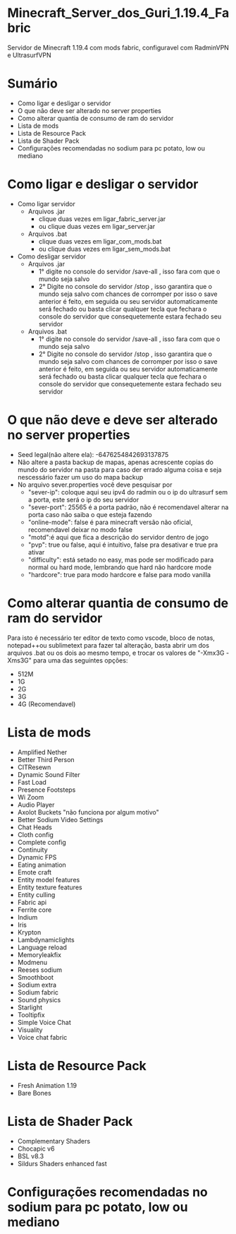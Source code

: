 # Minecraft_Server_dos_Guri_1.19.4_Fabric
Servidor de Minecraft 1.19.4 com mods fabric, configuravel com RadminVPN e UltrasurfVPN

# Sumário
- Como ligar e desligar o servidor
- O que não deve ser alterado no server properties
- Como alterar quantia de consumo de ram do servidor
- Lista de mods
- Lista de Resource Pack
- Lista de Shader Pack
- Configurações recomendadas no sodium para pc potato, low ou mediano

# Como ligar e desligar o servidor
- Como ligar servidor
	- Arquivos .jar
		- clique duas vezes em ligar_fabric_server.jar
		- ou clique duas vezes em ligar_server.jar
	- Arquivos .bat
		- clique duas vezes em ligar_com_mods.bat
		- ou clique duas vezes em ligar_sem_mods.bat
- Como desligar servidor
	- Arquivos .jar
		- 1° digite no console do servidor /save-all , isso fara com que o mundo seja salvo
		- 2° Digite no console do servidor /stop , isso garantira que o mundo seja salvo com chances de corromper por isso o save anterior é feito, em seguida ou seu servidor automaticamente será fechado ou basta clicar qualquer tecla que fechara o console do servidor que consequetemente estara fechado seu servidor
	- Arquivos .bat
		- 1° digite no console do servidor /save-all , isso fara com que o mundo seja salvo
		- 2° Digite no console do servidor /stop , isso garantira que o mundo seja salvo com chances de corromper por isso o save anterior é feito, em seguida ou seu servidor automaticamente será fechado ou basta clicar qualquer tecla que fechara o console do servidor que consequetemente estara fechado seu servidor
# O que não deve e deve ser alterado no server properties
- Seed legal(não altere ela): -6476254842693137875
- Não altere a pasta backup de mapas, apenas acrescente copias do mundo do servidor na pasta para caso der errado alguma coisa e seja nescessário fazer um uso do mapa backup
- No arquivo sever.properties você deve pesquisar por 
	- "sever-ip": coloque aqui seu ipv4 do radmin ou o ip do ultrasurf sem a porta, este será o ip do seu servidor
	- "sever-port": 25565 é a porta padrão, não é recomendavel alterar na porta caso não saiba o que esteja fazendo
	- "online-mode": false é para minecraft versão não oficial, recomendavel deixar no modo false
	- "motd":é aqui que fica a descrição do servidor dentro de jogo
	- "pvp": true ou false, aqui é intuitivo, false pra desativar e true pra ativar
	- "difficulty": está setado no easy, mas pode ser modificado para normal ou hard mode, lembrando que hard não hardcore mode
	- "hardcore": true para modo hardcore e false para modo vanilla
# Como alterar quantia de consumo de ram do servidor
Para isto é necessário ter editor de texto como vscode, bloco de notas, notepad++ou sublimetext para fazer tal alteração, basta abrir um dos arquivos .bat ou os dois ao mesmo tempo, e trocar os valores de "-Xmx3G -Xms3G" para uma das seguintes opções:
- 512M
- 1G
- 2G
- 3G
- 4G (Recomendavel)
# Lista de mods
- Amplified Nether
- Better Third Person
- CITResewn
- Dynamic Sound Filter
- Fast Load
- Presence Footsteps
- Wi Zoom
- Audio Player
- Axolot Buckets "não funciona por algum motivo"
- Better Sodium Video Settings
- Chat Heads
- Cloth config
- Complete config
- Continuity
- Dynamic FPS
- Eating animation
- Emote craft
- Entity model features
- Entity texture features
- Entity culling
- Fabric api
- Ferrite core
- Indium
- Iris
- Krypton
- Lambdynamiclights
- Language reload
- Memoryleakfix
- Modmenu
- Reeses sodium
- Smoothboot
- Sodium extra
- Sodium fabric
- Sound physics
- Starlight
- Tooltipfix
- Simple Voice Chat
- Visuality
- Voice chat fabric
# Lista de Resource Pack
- Fresh Animation 1.19
- Bare Bones
# Lista de Shader Pack
- Complementary Shaders
- Chocapic v6
- BSL v8.3
- Sildurs Shaders enhanced fast
# Configurações recomendadas no sodium para pc potato, low ou mediano